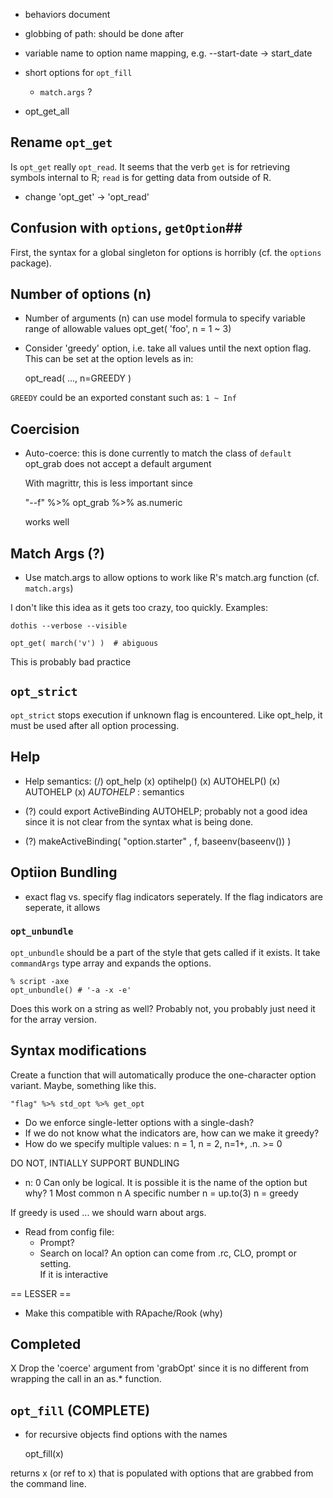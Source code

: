 * behaviors document

* globbing of path: should be done after 

* variable name to option name mapping, e.g. --start-date -> start_date

* short options for `opt_fill` 
  * `match.args` ?

* opt_get_all 

## Rename `opt_get` ##

Is `opt_get` really `opt_read`.  It seems that the verb `get` is for retrieving symbols internal to R; `read` is for getting data from outside of R.

* change 'opt_get' -> 'opt_read' 


## Confusion with `options`, `getOption`##

First, the syntax for a global singleton for options is horribly (cf. the `options` package).  


## Number of options (n)

* Number of arguments (n) can use model formula to specify variable range of allowable values opt_get( 'foo', n = 1 ~ 3)

 
* Consider 'greedy' option, i.e. take all values until the next option flag. This can be set at the option levels as in:

    opt_read( ..., n=GREEDY ) 

`GREEDY` could be an exported constant such as: `1 ~ Inf`    


## Coercision 

* Auto-coerce:
  this is done currently to match the class of `default` opt_grab does not
  accept a default argument

  With magrittr, this is less important since 

    "--f" %>% opt_grab %>% as.numeric  
  
  works well



## Match Args (?)

* Use match.args to allow options to work like R's match.arg function (cf. `match.args`) 

I don't like this idea as it gets too crazy, too quickly. Examples:

    dothis --verbose --visible
     
    opt_get( march('v') )  # abiguous
    
This is probably bad practice



## `opt_strict` ##

`opt_strict` stops execution if unknown flag is encountered. Like opt_help,
it must be used after all option processing.


## Help 

* Help semantics: 
  (/) opt_help
  (x) optihelp()
  (x) AUTOHELP()
  (x) AUTOHELP
  (x) _AUTOHELP_ : semantics

* (?) could export ActiveBinding AUTOHELP; probably not a good idea since it 
  is not clear from the syntax what is being done.

* (?) makeActiveBinding( "option.starter" , f, baseenv(baseenv()) ) 

  
## Optiion Bundling

* exact flag vs. specify flag indicators seperately.  If the flag indicators
are seperate, it allows 

### `opt_unbundle`

`opt_unbundle` should be a part of the style that gets called if it exists. It take `commandArgs` type array and expands the options.

    % script -axe
    opt_unbundle() # '-a -x -e'
     
Does this work on a string as well?  Probably not, you probably just need it for
the array version.



## Syntax modifications

Create a function that will automatically produce the one-character option variant.  Maybe, something like this.  

    "flag" %>% std_opt %>% get_opt
   
    
   
   
  * Do we enforce single-letter options with  a single-dash?
  * If we do not know what the indicators are, how can we make it
    greedy?
  * How do we specify multiple values:
    n = 1, n = 2, n=1+, .n. >= 0 

DO NOT, INTIALLY SUPPORT BUNDLING
   


* n:
  0  Can only be logical. It is possible it is the name of the option
  but why?
  1  Most common
  n  A specific number
  n = up.to(3) 
  n = greedy

If greedy is used ... we should warn about args.

* Read from config file:
  * Prompt?
  * Search on local?
  An option can come from .rc, CLO, prompt or setting.  
  If it is interactive
  

== LESSER ==
* Make this compatible with RApache/Rook (why)


## Completed ##

X  Drop the 'coerce' argument from 'grabOpt' since it is no different from
  wrapping the call in an as.* function.  

## `opt_fill` (COMPLETE)

* for recursive objects find options with the names

    opt_fill(x)

returns x (or ref to x) that is populated with options that are grabbed from the
command line.
    
